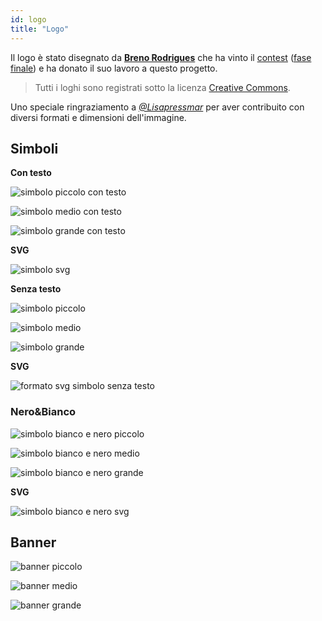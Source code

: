 ```yaml
---
id: logo
title: "Logo"
---
```


Il logo è stato disegnato da **[Breno Rodrigues](https://github.com/rodriguesbreno)** che ha vinto il [contest](https://github.com/verdaccio/verdaccio/issues/237) ([fase finale](https://github.com/verdaccio/verdaccio/issues/328)) e ha donato il suo lavoro a questo progetto.

> Tutti i loghi sono registrati sotto la licenza [Creative Commons](https://github.com/verdaccio/verdaccio/blob/master/LICENSE-docs).

Uno speciale ringraziamento a *[@Lisapressmar](https://github.com/Lisapressmar)* per aver contribuito con diversi formati e dimensioni dell'immagine.

## Simboli

__Con testo__

![simbolo piccolo con testo](assets/logo/symbol/png/logo-small-header-bottom.png)

![simbolo medio con testo](assets/logo/symbol/png/logo-small-header-bottom@2x.png)

![simbolo grande con testo](assets/logo/symbol/png/logo-small-header-bottom@3x.png)

__SVG__

![simbolo svg](assets/logo/symbol/svg/logo-small-header-bottom.svg)

__Senza testo__

![simbolo piccolo](assets/logo/symbol/png/verdaccio-tiny.png)

![simbolo medio](assets/logo/symbol/png/verdaccio-tiny@2x.png)

![simbolo grande](assets/logo/symbol/png/verdaccio-tiny@3x.png)

__SVG__

![formato svg simbolo senza testo](assets/logo/symbol/svg/verdaccio-tiny.svg)



### Nero&Bianco

![simbolo bianco e nero piccolo](assets/logo/symbol/png/verdaccio-blackwhite.png)

![simbolo bianco e nero medio](assets/logo/symbol/png/verdaccio-blackwhite@2x.png)

![simbolo bianco e nero grande](assets/logo/symbol/png/verdaccio-blackwhite@3x.png)

__SVG__

![simbolo bianco e nero svg](assets/logo/symbol/svg/verdaccio-blackwhite.svg)


## Banner

![banner piccolo](assets/logo/banner/png/verdaccio-banner.png)

![banner medio](assets/logo/banner/png/verdaccio-banner@2x.png)

![banner grande](assets/logo/banner/png/verdaccio-banner@3x.png)


